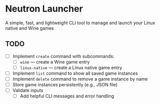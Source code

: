 # Neutron Launcher
A simple, fast, and lightweight CLI tool to manage and launch your Linux native and Wine games

## TODO

- [ ] Implement `create` command with subcommands:
  - [ ] `wine` — create a Wine game entry
  - [ ] `linux-native` — create a Linux native game entry
- [ ] Implement `list` command to show all saved game instances
- [ ] Implement `delete` command to remove a game instance by name
- [ ] Store game instances persistently (e.g., JSON file)
- [ ] Validate inputs
  - [ ] Add helpful CLI messages and error handling
